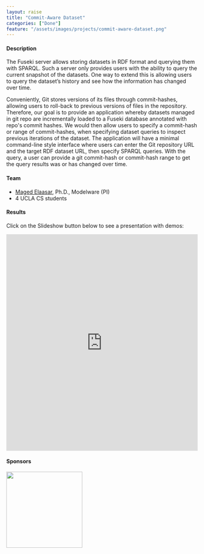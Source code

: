 ```yaml
---
layout: raise
title: "Commit-Aware Dataset"
categories: ["Done"]
feature: "/assets/images/projects/commit-aware-dataset.png"
---
```


#### Description

The Fuseki server allows storing datasets in RDF format and querying them with SPARQL. Such a server only provides users with the ability to query the current snapshot of the datasets. One way to extend this is allowing users to query the dataset’s history and see how the information has changed over time. 

Conveniently, Git stores versions of its files through commit-hashes, allowing users to roll-back to previous versions of files in the repository. Therefore, our goal is to provide an application whereby datasets managed in git repo are incrementally loaded to a Fuseki database annotated with repo's commit hashes. We would then allow users to specify a commit-hash or range of commit-hashes, when specifying dataset queries to inspect previous iterations of the dataset. The application will have a minimal command-line style interface where users can enter the Git repository URL and the target RDF dataset URL, then specify SPARQL queries.  With the query, a user can  provide a git commit-hash or commit-hash range to get the query results was or has changed over time. 

#### Team

- [Maged Elaasar](/maged-elaasar.html), Ph.D., Modelware (PI)
- 4 UCLA CS students

#### Results

Click on the Slideshow button below to see a presentation with demos:

<style>
.responsive-wrap iframe{ max-width: 100%;}
</style>
<div class="responsive-wrap">
<!-- this is the embed code provided by Google -->
  <iframe src="https://docs.google.com/presentation/d/154OgqLC_zEqtdFAmmNy-m42jGNd_ENqlh1-FhWpkt_k/edit?usp=sharing" frameborder="0" width="960" height="569" allowfullscreen="true" mozallowfullscreen="true" webkitallowfullscreen="true"></iframe>
<!-- Google embed ends -->
</div>

#### Sponsors

[<img width="200px" src="https://brand.ucla.edu/images/logos-and-marks/campus-logo.jpg"/>](https://www.ucla.edu/)